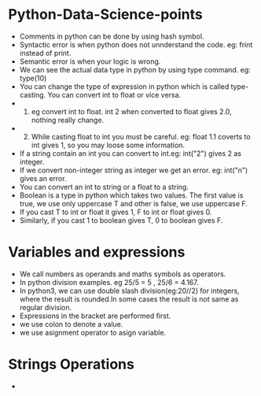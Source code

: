 # Python-Data-Science-points
* Comments in python can be done by using hash symbol.
* Syntactic error is when python does not unnderstand the code. eg: frint instead of print.
* Semantic error is when your logic is wrong.
* We can see the actual data type in python by using type command. eg: type(10)
* You can change the type of expression in python which is called type-casting. You can convert int to float or vice versa.
* 1. eg convert int to float. int 2 when converted to float gives 2.0, nothing really change.
* 2. While casting float to int you must be careful. eg: float 1.1 coverts to int gives 1, so you may loose some information.
* If a string contain an int you can convert to int.eg: int("2") gives 2 as integer.
* If we convert non-integer string as integer we get an error. eg: int("n") gives an error.
* You can convert an int to string or a float to a string.
* Boolean is a type in python which takes two values. The first value is true, we use only uppercase T and other is false, we use uppercase F.
* If you cast T to int or float it gives 1, F to int or float gives 0.
* Similarly, if you cast 1 to boolean gives T, 0 to boolean gives F.
# Variables and expressions
* We call numbers as operands and maths symbols as operators.
* In python division examples. eg 25/5 = 5 , 25/6 = 4.167.
* In python3, we can use double slash division(eg:20//2) for integers, where the result is rounded.In some cases the result is not same as regular division.
* Expressions in the bracket are performed first.
* we use colon to denote a value.
* we use asignment operator to asign variable. 
# Strings Operations
* 

